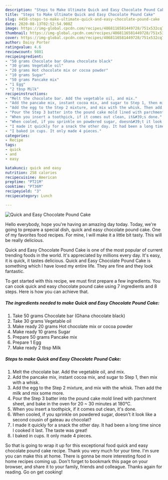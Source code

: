 ```yaml
---
description: "Steps to Make Ultimate Quick and Easy Chocolate Pound Cake"
title: "Steps to Make Ultimate Quick and Easy Chocolate Pound Cake"
slug: 4458-steps-to-make-ultimate-quick-and-easy-chocolate-pound-cake
date: 2020-08-13T02:52:54.908Z
image: https://img-global.cpcdn.com/recipes/4868116581449728/751x532cq70/quick-and-easy-chocolate-pound-cake-recipe-main-photo.jpg
thumbnail: https://img-global.cpcdn.com/recipes/4868116581449728/751x532cq70/quick-and-easy-chocolate-pound-cake-recipe-main-photo.jpg
cover: https://img-global.cpcdn.com/recipes/4868116581449728/751x532cq70/quick-and-easy-chocolate-pound-cake-recipe-main-photo.jpg
author: Daisy Porter
ratingvalue: 4.6
reviewcount: 9801
recipeingredient:
- "50 grams Chocolate bar Ghana chocolate black"
- "30 grams Vegetable oil"
- "20 grams Hot chocolate mix or cocoa powder"
- "10 grams Sugar"
- "50 grams Pancake mix"
- "1 Egg"
- "2 tbsp Milk"
recipeinstructions:
- "Melt the chocolate bar. Add the vegetable oil, and mix."
- "Add the pancake mix, instant cocoa mix, and sugar to Step 1, then mix with a whisk."
- "Add the egg to the Step 2 mixture, and mix with the whisk. Then add the milk and mix some more."
- "Pour the Step 3 batter into the pound cake mold lined with parchment sheet, and bake in the oven for 20 ~ 30 minutes at 180℃."
- "When you insert a toothpick, if it comes out clean, it&#39;s done."
- "When cooled, if you sprinkle on powdered sugar, doesn&#39;t it look like a second cousin of gateau au chocolat?"
- "I made it quickly for a snack the other day. It had been a long time since I cooked it last. The taste was great!"
- "I baked in cups. It only made 4 pieces."
categories:
- Recipe
tags:
- quick
- and
- easy

katakunci: quick and easy 
nutrition: 258 calories
recipecuisine: American
preptime: "PT21M"
cooktime: "PT36M"
recipeyield: "3"
recipecategory: Lunch

---
```



![Quick and Easy Chocolate Pound Cake](https://img-global.cpcdn.com/recipes/4868116581449728/751x532cq70/quick-and-easy-chocolate-pound-cake-recipe-main-photo.jpg)

Hello everybody, hope you're having an amazing day today. Today, we're going to prepare a special dish, quick and easy chocolate pound cake. One of my favorites food recipes. For mine, I will make it a little bit tasty. This will be really delicious.



Quick and Easy Chocolate Pound Cake is one of the most popular of current trending foods in the world. It's appreciated by millions every day. It's easy, it is quick, it tastes delicious. Quick and Easy Chocolate Pound Cake is something which I have loved my entire life. They are fine and they look fantastic.


To get started with this recipe, we must first prepare a few ingredients. You can cook quick and easy chocolate pound cake using 7 ingredients and 8 steps. Here is how you can achieve that.

<!--inarticleads1-->

##### The ingredients needed to make Quick and Easy Chocolate Pound Cake:

1. Take 50 grams Chocolate bar (Ghana chocolate black)
1. Take 30 grams Vegetable oil
1. Make ready 20 grams Hot chocolate mix or cocoa powder
1. Make ready 10 grams Sugar
1. Prepare 50 grams Pancake mix
1. Prepare 1 Egg
1. Make ready 2 tbsp Milk




<!--inarticleads2-->

##### Steps to make Quick and Easy Chocolate Pound Cake:

1. Melt the chocolate bar. Add the vegetable oil, and mix.
1. Add the pancake mix, instant cocoa mix, and sugar to Step 1, then mix with a whisk.
1. Add the egg to the Step 2 mixture, and mix with the whisk. Then add the milk and mix some more.
1. Pour the Step 3 batter into the pound cake mold lined with parchment sheet, and bake in the oven for 20 ~ 30 minutes at 180℃.
1. When you insert a toothpick, if it comes out clean, it&#39;s done.
1. When cooled, if you sprinkle on powdered sugar, doesn&#39;t it look like a second cousin of gateau au chocolat?
1. I made it quickly for a snack the other day. It had been a long time since I cooked it last. The taste was great!
1. I baked in cups. It only made 4 pieces.




So that is going to wrap it up for this exceptional food quick and easy chocolate pound cake recipe. Thank you very much for your time. I'm sure you can make this at home. There is gonna be more interesting food in home recipes coming up. Don't forget to bookmark this page on your browser, and share it to your family, friends and colleague. Thanks again for reading. Go on get cooking!

